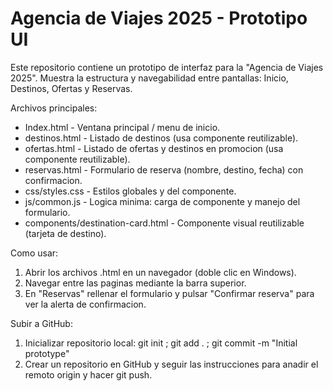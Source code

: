 # Agencia de Viajes 2025 - Prototipo UI

Este repositorio contiene un prototipo de interfaz para la "Agencia de Viajes 2025". Muestra la estructura y navegabilidad entre pantallas: Inicio, Destinos, Ofertas y Reservas.

Archivos principales:
- Index.html - Ventana principal / menu de inicio.
- destinos.html - Listado de destinos (usa componente reutilizable).
- ofertas.html - Listado de ofertas y destinos en promocion (usa componente reutilizable).
- reservas.html - Formulario de reserva (nombre, destino, fecha) con confirmacion.
- css/styles.css - Estilos globales y del componente.
- js/common.js - Logica minima: carga de componente y manejo del formulario.
- components/destination-card.html - Componente visual reutilizable (tarjeta de destino).

Como usar:
1. Abrir los archivos .html en un navegador (doble clic en Windows).
2. Navegar entre las paginas mediante la barra superior.
3. En "Reservas" rellenar el formulario y pulsar "Confirmar reserva" para ver la alerta de confirmacion.

Subir a GitHub:
1. Inicializar repositorio local:
   git init ; git add . ; git commit -m "Initial prototype"
2. Crear un repositorio en GitHub y seguir las instrucciones para anadir el remoto origin y hacer git push.
